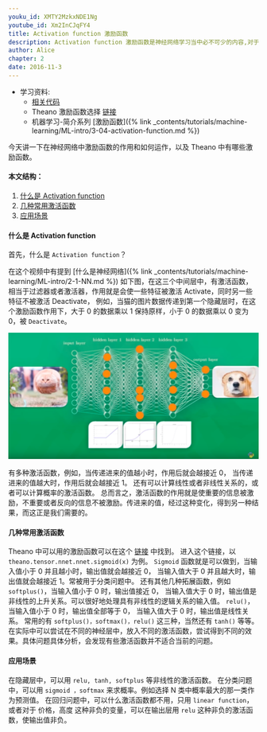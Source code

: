 ```yaml
---
youku_id: XMTY2MzkxNDE1Ng
youtube_id: Xm2InCJqFY4
title: Activation function 激励函数
description: Activation function 激励函数是神经网络学习当中必不可少的内容,对于不同种的问题,我们运用到的激励函数也会不同. 大家可以尝试不同种的激励函数看看效果哪种会好.
author: Alice
chapter: 2
date: 2016-11-3
---
```

* 学习资料:
  * [相关代码](https://github.com/MorvanZhou/tutorials/blob/master/theanoTUT/theano7_activation_function.py)
  * Theano 激励函数选择 [链接](http://deeplearning.net/software/theano/library/tensor/nnet/nnet.html#theano.tensor.nnet.nnet.sigmoid)
  * 机器学习-简介系列 [激励函数]({% link _contents/tutorials/machine-learning/ML-intro/3-04-activation-function.md %})


今天讲一下在神经网络中激励函数的作用和如何运作，以及 Theano 中有哪些激励函数。

#### 本文结构：

1. [什么是 Activation function](#def)
2. [几种常用激活函数](#get)
3. [应用场景](#tmp)



<h4 id="def" class="tut-h4-pad">什么是 Activation function</h4>

首先，什么是 `Activation function`？

在这个视频中有提到 [什么是神经网络]({% link _contents/tutorials/machine-learning/ML-intro/2-1-NN.md %})
如下图，在这三个中间层中，有激活函数，相当于过滤器或者激活器，作用就是会使一些特征被激活 Activate，同时另一些特征不被激活 Deactivate，
例如，当猫的图片数据传递到第一个隐藏层时，在这个激励函数作用下，大于 0 的数据乘以 1 保持原样，小于 0 的数据乘以 0 变为 0，被 `Deactivate`。

<img class="course-image" src="/static/results/theano/2_4_1.png">

有多种激活函数，例如，当传递进来的值越小时，作用后就会越接近 0， 当传递进来的值越大时，作用后就会越接近 1。
还有可以计算线性或者非线性关系的，或者可以计算概率的激活函数。
总而言之，激活函数的作用就是使重要的信息被激励，不重要或者反向的信息不被激励。传进来的值，经过这种变化，得到另一种结果，而这正是我们需要的。


<h4 id="get" class="tut-h4-pad">几种常用激活函数</h4>

Theano 中可以用的激励函数可以在这个 [链接](http://deeplearning.net/software/theano/library/tensor/nnet/nnet.html) 中找到。
进入这个链接，以 `theano.tensor.nnet.nnet.sigmoid(x)` 为例。
`Sigmoid` 函数就是可以做到，当输入值小于 0 并且越小时，输出值就会越接近 0， 当输入值大于 0 并且越大时，输出值就会越接近 1。常被用于分类问题中。
还有其他几种拓展函数，例如 `softplus()`，当输入值小于 0 时，输出值接近 0， 当输入值大于 0 时，输出值是非线性的上升关系。可以很好地处理具有非线性的逻辑关系的输入值。
`relu()`， 当输入值小于 0 时，输出值全部等于 0， 当输入值大于 0 时，输出值是线性关系。
常用的有 `softplus()，softmax()，relu()` 这三种，当然还有 `tanh()` 等等。
在实际中可以尝试在不同的神经层中，放入不同的激活函数，尝试得到不同的效果。具体问题具体分析，会发现有些激活函数并不适合当前的问题。


<h4 id="tmp" class="tut-h4-pad">应用场景</h4>

在隐藏层中，可以用 `relu, tanh, softplus` 等非线性的激活函数。
在分类问题中，可以用 `sigmoid ，softmax` 来求概率。例如选择 N 类中概率最大的那一类作为预测值。
在回归问题中，可以什么激活函数都不用，只用 `linear function`，或者对于 价格，高度 这种非负的变量，可以在输出层用 `relu` 这种非负的激活函数，使输出值非负。
